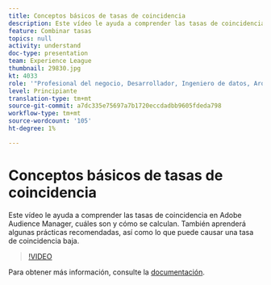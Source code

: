```yaml
---
title: Conceptos básicos de tasas de coincidencia
description: Este vídeo le ayuda a comprender las tasas de coincidencia en Adobe Audience Manager, cuáles son y cómo se calculan. También aprenderá algunas prácticas recomendadas, así como lo que puede causar una tasa de coincidencia baja.
feature: Combinar tasas
topics: null
activity: understand
doc-type: presentation
team: Experience League
thumbnail: 29830.jpg
kt: 4033
role: '"Profesional del negocio, Desarrollador, Ingeniero de datos, Arquitecto, Arquitecto de datos, Administrador, Líder"'
level: Principiante
translation-type: tm+mt
source-git-commit: a7dc335e75697a7b1720eccdadbb9605fdeda798
workflow-type: tm+mt
source-wordcount: '105'
ht-degree: 1%

---
```



# Conceptos básicos de tasas de coincidencia

Este vídeo le ayuda a comprender las tasas de coincidencia en Adobe Audience Manager, cuáles son y cómo se calculan. También aprenderá algunas prácticas recomendadas, así como lo que puede causar una tasa de coincidencia baja.

>[!VIDEO](https://video.tv.adobe.com/v/29830/?quality=12)

Para obtener más información, consulte la [documentación](https://docs.adobe.com/help/en/audience-manager/user-guide/features/addressable-audiences.html).
